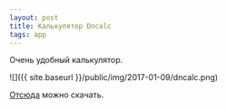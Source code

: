 ```yaml
---
layout: post
title: Калькулятор Dncalc
tags: app
---
```


Очень удобный калькулятор.

![]({{ site.baseurl }}/public/img/2017-01-09/dncalc.png)

[Отсюда](http://www.softportal.com/software-29080-dncalc.html) можно скачать.